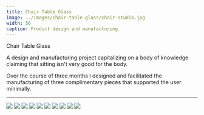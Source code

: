 ```yaml
---
title: Chair Table Glass
image: ../images/chair-table-glass/chair-studio.jpg
width: 56
caption: Product design and manufacturing
---
```


Chair Table Glass

A design and manufacturing project capitalizing on a body of knowledge claiming that sitting isn't very good for the body.

Over the course of three months I designed and facilitated the manufacturing of three complimentary pieces that supported the user minimally.

***

![](../images/chair-table-glass/outline.jpg)
![](../images/chair-table-glass/sketches.jpg)
![](../images/chair-table-glass/models.jpg)
![](../images/chair-table-glass/rhino.jpg)
![](../images/chair-table-glass/manufacturing-2.jpg)
![](../images/chair-table-glass/manufacturing-3.jpg)
![](../images/chair-table-glass/manufacturing-1.jpg)
![](../images/chair-table-glass/all-studio-1.jpg)
![](../images/chair-table-glass/chair-studio.jpg)
![](../images/chair-table-glass/glass-studio.jpg)